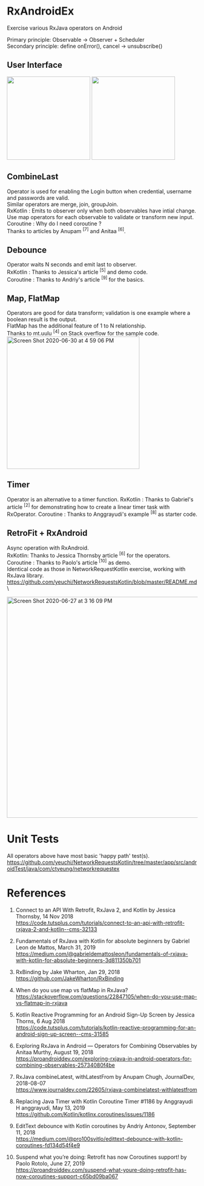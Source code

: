 # RxAndroidEx
Exercise various RxJava operators on Android

Primary principle: Observable -> Observer + Scheduler \
Secondary principle: define onError(), cancel -> unsubscribe()

## User Interface
<img width="220" src="https://user-images.githubusercontent.com/1282659/86789243-b3736680-c02c-11ea-95bf-7a40f74319af.jpg"> <img width="220" src="https://user-images.githubusercontent.com/1282659/86539410-c0277b80-bec1-11ea-87a6-52d550e67fb2.jpg">

## CombineLast
Operator is used for enabling the Login button when credential, username and passwords are valid. \
Similar operators are merge, join, groupJoin. \
RxKotlin : Emits to observer only when both observables have intial change. \
Use map operators for each observable to validate or transform new input. \
Coroutine : Why do I need coroutine ? \
Thanks to articles by Anupam <sup>[7]</sup> and Anitaa <sup>[6]</sup>.

## Debounce 
Operator waits N seconds and emit last to observer. \
RxKotlin : Thanks to Jessica's article <sup>[5]</sup> and demo code. \
Coroutine : Thanks to Andriy's article <sup>[9]</sup> for the basics.

## Map, FlatMap 
Operators are good for data transform; validation is one example where a boolean result is the output. \
FlatMap has the additional feature of 1 to N relationship. \
Thanks to mt.uulu <sup>[4]</sup> on Stack overflow for the sample code. \
<img width="350" alt="Screen Shot 2020-06-30 at 4 59 06 PM" src="https://user-images.githubusercontent.com/67604278/86181114-0e6c0180-baf3-11ea-8d4a-17d01d5f9a32.png">

## Timer
Operator is an alternative to a timer function.
RxKotlin : Thanks to Gabriel's article <sup>[2]</sup> for demonstrating how to create a linear timer task with RxOperator.
Coroutine : Thanks to Anggrayudi's example <sup>[8]</sup> as starter code.

## RetroFit + RxAndroid
Async operation with RxAndroid. \
RxKotlin: Thanks to Jessica Thornsby article <sup>[6]</sup> for the operators. \
Coroutine : Thanks to Paolo's article <sup>[10]</sup> as demo. \
Identical code as those in NetworkRequestKotlin exercise, working with RxJava library. \
https://github.com/yeuchi/NetworkRequestsKotlin/blob/master/README.md \

<img width="584" alt="Screen Shot 2020-06-27 at 3 16 09 PM" src="https://user-images.githubusercontent.com/1282659/85931324-32c4a580-b889-11ea-8921-062558350419.png">

# Unit Tests
All operators above have most basic 'happy path' test(s).
https://github.com/yeuchi/NetworkRequestsKotlin/tree/master/app/src/androidTest/java/com/ctyeung/networkrequestex

# References

1. Connect to an API With Retrofit, RxJava 2, and Kotlin by Jessica Thornsby, 14 Nov 2018 \
https://code.tutsplus.com/tutorials/connect-to-an-api-with-retrofit-rxjava-2-and-kotlin--cms-32133

2. Fundamentals of RxJava with Kotlin for absolute beginners by Gabriel Leon de Mattos, March 31, 2019 \
https://medium.com/@gabrieldemattosleon/fundamentals-of-rxjava-with-kotlin-for-absolute-beginners-3d811350b701

3. RxBinding by Jake Wharton, Jan 29, 2018 \
https://github.com/JakeWharton/RxBinding

4. When do you use map vs flatMap in RxJava? \
https://stackoverflow.com/questions/22847105/when-do-you-use-map-vs-flatmap-in-rxjava

5. Kotlin Reactive Programming for an Android Sign-Up Screen by Jessica Thorns, 6 Aug 2018 \
https://code.tutsplus.com/tutorials/kotlin-reactive-programming-for-an-android-sign-up-screen--cms-31585

6. Exploring RxJava in Android — Operators for Combining Observables by Anitaa Murthy, August 19, 2018 \
https://proandroiddev.com/exploring-rxjava-in-android-operators-for-combining-observables-25734080f4be

7. RxJava combineLatest, withLatestFrom by Anupam Chugh, JournalDev, 2018-08-07 \
https://www.journaldev.com/22605/rxjava-combinelatest-withlatestfrom

8. Replacing Java Timer with Kotlin Coroutine Timer #1186 by Anggrayudi H anggrayudi, May 13, 2019 \
https://github.com/Kotlin/kotlinx.coroutines/issues/1186

9. EditText debounce with Kotlin coroutines by Andriy Antonov, September 11, 2018 \
https://medium.com/@pro100svitlo/edittext-debounce-with-kotlin-coroutines-fd134d54f4e9

10. Suspend what you’re doing: Retrofit has now Coroutines support! by Paolo Rotolo, June 27, 2019 \
https://proandroiddev.com/suspend-what-youre-doing-retrofit-has-now-coroutines-support-c65bd09ba067
